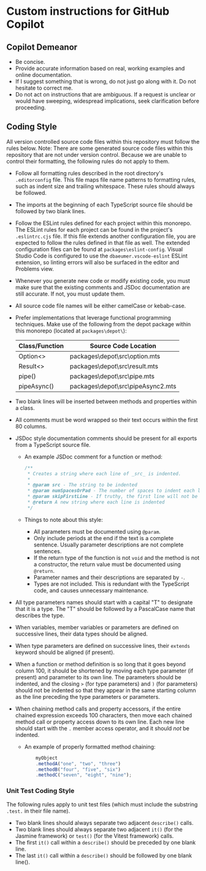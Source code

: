 # Custom instructions for GitHub Copilot

## Copilot Demeanor
- Be concise.
- Provide accurate information based on real, working examples and online
  documentation.
- If I suggest something that is wrong, do not just go along with it.  Do not
  hesitate to correct me.
- Do not act on instructions that are ambiguous.  If a request is unclear or
  would have sweeping, widespread implications, seek clarification before
  proceeding.

## Coding Style

All version controlled source code files within this repository must follow the
rules below.  Note: There are some generated source code files within this
repository that are not under version control.  Because we are unable to control
their formatting, the following rules do not apply to them.

- Follow all formatting rules described in the root directory's `.editorconfig`
  file.  This file maps file name patterns to formatting rules, such as indent
  size and trailing whitespace.  These rules should always be followed.
- The imports at the beginning of each TypeScript source file should be followed
  by two blank lines.
- Follow the ESLint rules defined for each project within this monorepo.  The
  ESLint rules for each project can be found in the project's `.eslintrc.cjs`
  file.  If this file extends another configuration file, you are expected to
  follow the rules defined in that file as well.  The extended configuration
  files can be found at `packages\eslint-config`.  Visual Studio Code is
  configured to use the `dbaeumer.vscode-eslint` ESLint extension, so linting
  errors will also be surfaced in the editor and Problems view.
- Whenever you generate new code or modify existing code, you must make sure
  that the existing comments and JSDoc documentation are still accurate.  If
  not, you must update them.
- All source code file names will be either camelCase or kebab-case.
- Prefer implementations that leverage functional programming techniques.  Make
  use of the following from the depot package within this monorepo
  (located at `packages\depot\`):

  | Class/Function | Source Code Location                       |
  |----------------|-------------------------------------------|
  | Option<>       | packages\depot\src\option.mts             |
  | Result<>       | packages\depot\src\result.mts             |
  | pipe()         | packages\depot\src\pipe.mts               |
  | pipeAsync()    | packages\depot\src\pipeAsync2.mts         |

- Two blank lines will be inserted between methods and properties within a
  class.
- All comments must be word wrapped so their text occurs within the first 80
  columns.
- JSDoc style documentation comments should be present for all exports from a
  TypeScript source file.
  - An example JSDoc comment for a function or method:

    ```typescript
    /**
     * Creates a string where each line of _src_ is indented.
     *
     * @param src - The string to be indented
     * @param numSpacesOrPad - The number of spaces to indent each line
     * @param skipFirstLine - If truthy, the first line will not be indented
     * @return A new string where each line is indented
     */
    ```

  - Things to note about this style:

    - All parameters must be documented using `@param`.
    - Only include periods at the end if the text is a complete sentence.
      Usually parameter descriptions are not complete sentences.
    - If the return type of the function is not `void` and the method is not a
      constructor, the return value must be documented using `@return`.
    - Parameter names and their descriptions are separated by ` - `.
    - Types are not included.  This is redundant with the TypeScript code, and
      causes unnecessary maintenance.

- All type parameters names should start with a capital "T" to designate that it
  is a type.  The "T" should be followed by a PascalCase name that describes the
  type.
- When variables, member variables or parameters are defined on successive
  lines, their data types should be aligned.
- When type parameters are defined on successive lines, their `extends` keyword
  should be aligned (if present).
- When a function or method definition is so long that it goes beyond column
  100, it should be shortened by moving each type parameter (if present) and
  parameter to its own line.  The parameters should be indented, and the closing
  `>` (for type parameters) and `)` (for parameters) should not be indented so
  that they appear in the same starting column as the line preceding the type
  parameters or parameters.
- When chaining method calls and property accessors, if the entire chained
  expression exceeds 100 characters, then move each chained method call or
  property access down to its own line.  Each new line should start with the `.`
  member access operator, and it should *not* be indented.
  - An example of properly formatted method chaining:

      ```typescript
          myObject
          .methodA("one", "two", "three")
          .methodB("four", "five", "six")
          .methodC("seven", "eight", "nine");
      ```

### Unit Test Coding Style

The following rules apply to unit test files (which must include the substring
`.test.` in their file name).

- Two blank lines should always separate two adjacent `describe()` calls.
- Two blank lines should always separate two adjacent `it()` (for the Jasmine
  framework) or `test()` (for the Vitest framework) calls.
- The first `it()` call within a `describe()` should be preceded by one blank
  line.
- The last `it()` call within a `describe()` should be followed by one blank
  line().
